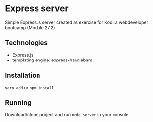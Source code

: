 # Express server 

Simple Express.js server created as exercise for Kodilla webdeveloper bootcamp (Module 27.2).

## Technologies

* Express.js
* templating engine: express-handlebars

## Installation

`yarn add` or `npm install`

## Running

Download/clone project and run `node server` in your console.




